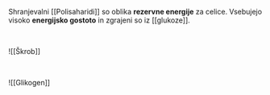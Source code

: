 Shranjevalni [[Polisaharidi]] so oblika **rezervne energije** za celice.
Vsebujejo visoko **energijsko gostoto** in zgrajeni so iz [[glukoze]].

<br>

![[Škrob]]

<br>

![[Glikogen]]